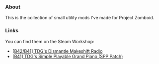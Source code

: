 ### About

This is the collection of small utility mods I've made for Project Zomboid.

### Links

You can find them on the Steam Workshop:

- [[B42/B41] TDG's Dismantle Makeshift Radio](https://steamcommunity.com/sharedfiles/filedetails/?id=3412550027)
- [[B41] TDG's Simple Playable Grand Piano (SPP Patch)](https://steamcommunity.com/sharedfiles/filedetails/?id=3416110560)

